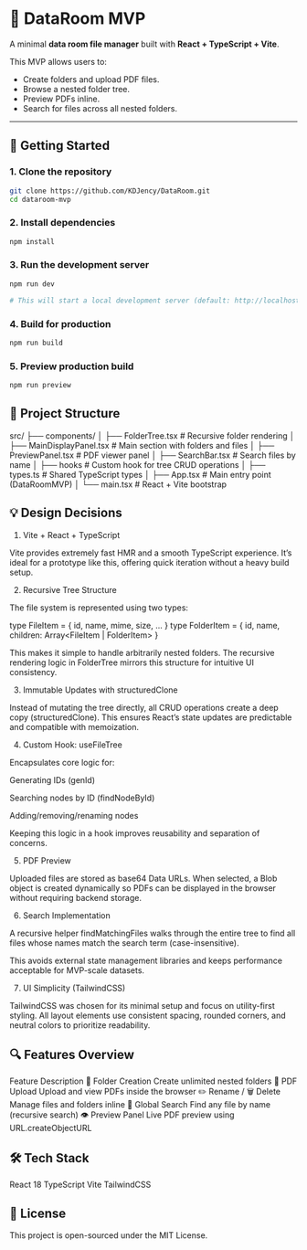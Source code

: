 # 📁 DataRoom MVP

A minimal **data room file manager** built with **React + TypeScript + Vite**.

This MVP allows users to:
- Create folders and upload PDF files.
- Browse a nested folder tree.
- Preview PDFs inline.
- Search for files across all nested folders.

---

## 🚀 Getting Started

### 1. Clone the repository
```bash
git clone https://github.com/KDJency/DataRoom.git
cd dataroom-mvp
```

### 2. Install dependencies
```bash
npm install
```

### 3. Run the development server
```bash
npm run dev

# This will start a local development server (default: http://localhost:5173)
```

### 4. Build for production
```bash
npm run build
```

### 5. Preview production build
```bash
npm run preview
```

## 🧩 Project Structure

src/
├── components/
│   ├── FolderTree.tsx        # Recursive folder rendering
│   ├── MainDisplayPanel.tsx  # Main section with folders and files
│   ├── PreviewPanel.tsx      # PDF viewer panel
│   ├── SearchBar.tsx         # Search files by name
│
├── hooks                     # Custom hook for tree CRUD operations
│
├── types.ts                  # Shared TypeScript types
│
├── App.tsx                   # Main entry point (DataRoomMVP)
│
└── main.tsx                  # React + Vite bootstrap


## 💡 Design Decisions

1. Vite + React + TypeScript

Vite provides extremely fast HMR and a smooth TypeScript experience. It’s ideal for a prototype like this, offering quick iteration without a heavy build setup.

2. Recursive Tree Structure

The file system is represented using two types:

type FileItem = { id, name, mime, size, ... }
type FolderItem = { id, name, children: Array<FileItem | FolderItem> }


This makes it simple to handle arbitrarily nested folders. The recursive rendering logic in FolderTree mirrors this structure for intuitive UI consistency.

3. Immutable Updates with structuredClone

Instead of mutating the tree directly, all CRUD operations create a deep copy (structuredClone).
This ensures React’s state updates are predictable and compatible with memoization.

4. Custom Hook: useFileTree

Encapsulates core logic for:

Generating IDs (genId)

Searching nodes by ID (findNodeById)

Adding/removing/renaming nodes

Keeping this logic in a hook improves reusability and separation of concerns.

5. PDF Preview

Uploaded files are stored as base64 Data URLs.
When selected, a Blob object is created dynamically so PDFs can be displayed in the browser without requiring backend storage.

6. Search Implementation

A recursive helper findMatchingFiles walks through the entire tree to find all files whose names match the search term (case-insensitive).

This avoids external state management libraries and keeps performance acceptable for MVP-scale datasets.

7. UI Simplicity (TailwindCSS)

TailwindCSS was chosen for its minimal setup and focus on utility-first styling.
All layout elements use consistent spacing, rounded corners, and neutral colors to prioritize readability.


## 🔍 Features Overview

Feature	Description
📁 Folder Creation	Create unlimited nested folders
📄 PDF Upload	Upload and view PDFs inside the browser
✏️ Rename / 🗑️ Delete	Manage files and folders inline
🔎 Global Search	Find any file by name (recursive search)
👁️ Preview Panel	Live PDF preview using URL.createObjectURL


## 🛠️ Tech Stack

React 18
TypeScript
Vite
TailwindCSS


## 🧾 License

This project is open-sourced under the MIT License.